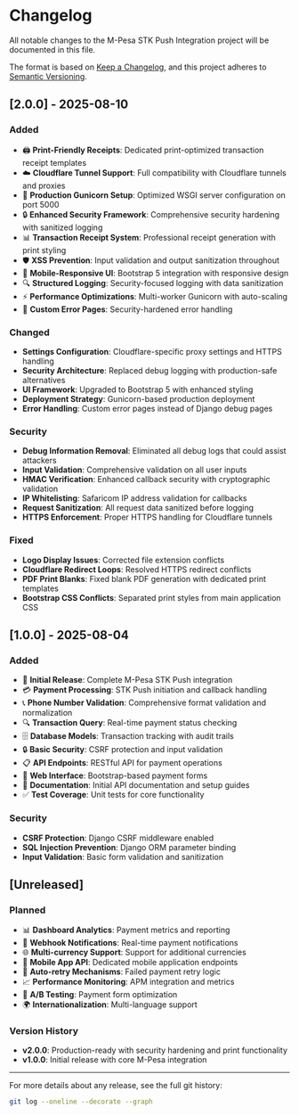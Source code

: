 # Changelog

All notable changes to the M-Pesa STK Push Integration project will be documented in this file.

The format is based on [Keep a Changelog](https://keepachangelog.com/en/1.0.0/),
and this project adheres to [Semantic Versioning](https://semver.org/spec/v2.0.0.html).

## [2.0.0] - 2025-08-10

### Added
- 🖨️ **Print-Friendly Receipts**: Dedicated print-optimized transaction receipt templates
- ☁️ **Cloudflare Tunnel Support**: Full compatibility with Cloudflare tunnels and proxies
- 🚀 **Production Gunicorn Setup**: Optimized WSGI server configuration on port 5000
- 🔒 **Enhanced Security Framework**: Comprehensive security hardening with sanitized logging
- 📊 **Transaction Receipt System**: Professional receipt generation with print styling
- 🛡️ **XSS Prevention**: Input validation and output sanitization throughout
- 📱 **Mobile-Responsive UI**: Bootstrap 5 integration with responsive design
- 🔍 **Structured Logging**: Security-focused logging with data sanitization
- ⚡ **Performance Optimizations**: Multi-worker Gunicorn with auto-scaling
- 🔐 **Custom Error Pages**: Security-hardened error handling

### Changed
- **Settings Configuration**: Cloudflare-specific proxy settings and HTTPS handling
- **Security Architecture**: Replaced debug logging with production-safe alternatives
- **UI Framework**: Upgraded to Bootstrap 5 with enhanced styling
- **Deployment Strategy**: Gunicorn-based production deployment
- **Error Handling**: Custom error pages instead of Django debug pages

### Security
- **Debug Information Removal**: Eliminated all debug logs that could assist attackers
- **Input Validation**: Comprehensive validation on all user inputs
- **HMAC Verification**: Enhanced callback security with cryptographic validation
- **IP Whitelisting**: Safaricom IP address validation for callbacks
- **Request Sanitization**: All request data sanitized before logging
- **HTTPS Enforcement**: Proper HTTPS handling for Cloudflare tunnels

### Fixed
- **Logo Display Issues**: Corrected file extension conflicts
- **Cloudflare Redirect Loops**: Resolved HTTPS redirect conflicts
- **PDF Print Blanks**: Fixed blank PDF generation with dedicated print templates
- **Bootstrap CSS Conflicts**: Separated print styles from main application CSS

## [1.0.0] - 2025-08-04

### Added
- 🚀 **Initial Release**: Complete M-Pesa STK Push integration
- 💳 **Payment Processing**: STK Push initiation and callback handling
- 📞 **Phone Number Validation**: Comprehensive format validation and normalization
- 🔍 **Transaction Query**: Real-time payment status checking
- 🗄️ **Database Models**: Transaction tracking with audit trails
- 🔒 **Basic Security**: CSRF protection and input validation
- 📋 **API Endpoints**: RESTful API for payment operations
- 🎨 **Web Interface**: Bootstrap-based payment forms
- 📝 **Documentation**: Initial API documentation and setup guides
- ✅ **Test Coverage**: Unit tests for core functionality

### Security
- **CSRF Protection**: Django CSRF middleware enabled
- **SQL Injection Prevention**: Django ORM parameter binding
- **Input Validation**: Basic form validation and sanitization

## [Unreleased]

### Planned
- 📊 **Dashboard Analytics**: Payment metrics and reporting
- 🔔 **Webhook Notifications**: Real-time payment notifications
- 🌐 **Multi-currency Support**: Support for additional currencies
- 📱 **Mobile App API**: Dedicated mobile application endpoints
- 🔄 **Auto-retry Mechanisms**: Failed payment retry logic
- 📈 **Performance Monitoring**: APM integration and metrics
- 🧪 **A/B Testing**: Payment form optimization
- 🌍 **Internationalization**: Multi-language support

### Version History

- **v2.0.0**: Production-ready with security hardening and print functionality
- **v1.0.0**: Initial release with core M-Pesa integration

---

For more details about any release, see the full git history:
```bash
git log --oneline --decorate --graph
```
